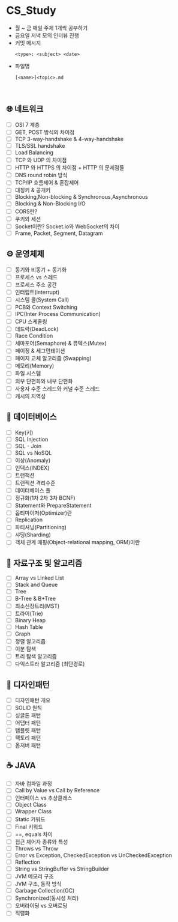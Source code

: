 # CS_Study

- 월 ~ 금 매일 주제 1개씩 공부하기 
- 금요일 저녁 모의 인터뷰 진행 
- 커밋 메시지   
  ```  
  <type>: <subject> <date>
  ```
- 파일명
  ```
  [<name>]<topic>.md
  ```

</br>

## 🌐 네트워크

- [ ]  OSI 7 계층
- [ ]  GET, POST 방식의 차이점
- [ ]  TCP 3-way-handshake & 4-way-handshake
- [ ]  TLS/SSL handshake
- [ ]  Load Balancing
- [ ]  TCP 와 UDP 의 차이점
- [ ]  HTTP 와 HTTPS 의 차이점 + HTTP 의 문제점들
- [ ]  DNS round robin 방식
- [ ]  TCP/IP 흐름제어 & 혼잡제어
- [ ]  대칭키 & 공개키
- [ ]  Blocking,Non-blocking & Synchronous,Asynchronous
- [ ]  Blocking & Non-Blocking I/O
- [ ]  CORS란?
- [ ]  쿠키와 세션
- [ ]  Socket이란? Socket.io와 WebSocket의 차이
- [ ]  Frame, Packet, Segment, Datagram

## ⚙️ 운영체제

- [ ]  동기와 비동기 + 동기화
- [ ]  프로세스 vs 스레드
- [ ]  프로세스 주소 공간
- [ ]  인터럽트(interrupt)
- [ ]  시스템 콜(System Call)
- [ ]  PCB와 Context Switching
- [ ]  IPC(Inter Process Communication)
- [ ]  CPU 스케줄링
- [ ]  데드락(DeadLock)
- [ ]  Race Condition
- [ ]  세마포어(Semaphore) & 뮤텍스(Mutex)
- [ ]  페이징 & 세그먼테이션
- [ ]  페이지 교체 알고리즘 (Swapping)
- [ ]  메모리(Memory)
- [ ]  파일 시스템
- [ ]  외부 단편화와 내부 단편화
- [ ]  사용자 수준 스레드와 커널 수준 스레드
- [ ]  캐시의 지역성

## 🔐 데이터베이스

- [ ]  Key(키)
- [ ]  SQL Injection
- [ ]  SQL - Join
- [ ]  SQL vs NoSQL
- [ ]  이상(Anomaly)
- [ ]  인덱스(INDEX)
- [ ]  트랜잭션
- [ ]  트랜잭션 격리수준
- [ ]  데이터베이스 풀
- [ ]  정규화(1차 2차 3차 BCNF)
- [ ]  Statement와 PrepareStatement
- [ ]  옵티마이저(Optimizer)란
- [ ]  Replication
- [ ]  파티셔닝(Partitioning)
- [ ]  샤딩(Sharding)
- [ ]  객체 관계 매핑(Object-relational mapping, ORM)이란

## 🧩 자료구조 및 알고리즘

- [ ]  Array vs Linked List
- [ ]  Stack and Queue
- [ ]  Tree
- [ ]  B-Tree & B+Tree
- [ ]  최소신장트리(MST)
- [ ]  트라이(Trie)
- [ ]  Binary Heap
- [ ]  Hash Table
- [ ]  Graph
- [ ]  정렬 알고리즘
- [ ]  이분 탐색
- [ ]  트리 탐색 알고리즘
- [ ]  다익스트라 알고리즘 (최단경로)

## 🎨 디자인패턴

- [ ]  디자인패턴 개요
- [ ]  SOLID 원칙
- [ ]  싱글톤 패턴
- [ ]  어댑터 패턴
- [ ]  탬플릿 패턴
- [ ]  팩토리 패턴
- [ ]  옵저버 패턴

## ☕ JAVA 
- [ ]  자바 컴파일 과정
- [ ]  Call by Value vs Call by Reference
- [ ]  인터페이스 vs 추상클래스
- [ ]  Object Class
- [ ]  Wrapper Class
- [ ]  Static 키워드
- [ ]  Final 키워드
- [ ]  ==, equals 차이
- [ ]  접근 제어자 종류와 특성
- [ ]  Throws vs Throw
- [ ]  Error vs Exception, CheckedException vs UnCheckedException
- [ ]  Reflection
- [ ]  String vs StringBuffer vs StringBuilder
- [ ]  JVM 메모리 구조
- [ ]  JVM 구조, 동작 방식
- [ ]  Garbage Collection(GC)
- [ ]  Synchronized(동시성 처리)
- [ ]  오버라이딩 vs 오버로딩
- [ ]  직렬화 
